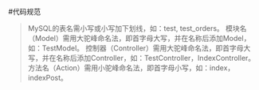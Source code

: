 #代码规范

> MySQL的表名需小写或小写加下划线，如：test, test_orders。
> 模块名（Model）需用大驼峰命名法，即首字母大写，并在名称后添加Model，如：TestModel。
> 控制器（Controller）需用大驼峰命名法，即首字母大写，并在名称后添加Controller，如：TestController，IndexController。
> 方法名（Action）需用小驼峰命名法，即首字母小写，如：index，indexPost。
